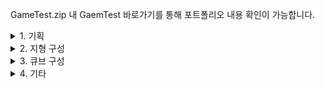 GameTest.zip 내 GaemTest 바로가기를 통해 포트폴리오 내용 확인이 가능합니다.

<details>
    <summary>1. 기획</summary>

업데이트중..


</details>

<details>
    <summary>2. 지형 구성</summary>

업데이트중..

</details>

<details>
    <summary>3. 큐브 구성</summary>

업데이트중..


</details>


<details>
    <summary>4. 기타</summary>

업데이트중..


</details>
